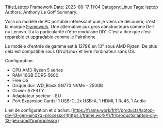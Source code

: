 Title:Laptop Framework
Date: 2023-08-17 11:04
Category:Linux
Tags: laptop
Authors: Anthony Le Goff
Summary:

Voila un modèle de PC portable intéressant que je viens de découvrir, c'est la marque [Framework](https://frame.work/fr/fr). Une alternative aux gros constructeurs comme Dell ou Lenovo. Il a la particularité d'être modulaire DIY. C'est à dire que c'est réparable et upgradable comme le Fairphone.

Le modèle d'entrée de gamme est à 1278€ en 13" sous AMD Ryzen. De plus cela est compatible sous GNU/Linux et livre l'ordinateur sans OS. 

Configuration:

* CPU AMD Ryzen 5 series
* RAM 16GB DDR5-5600
* Free OS
* Disque dur: WD_Black SN770 NVMe - 250GB
* Clavier AZERTY
* Adaptateur secteur - EU
* Port Expansion Cards: 1 USB-C, 2x USB-A, 1 HDMI, 1 RJ45, 1 Audio


Lien de configuration et d'achat: [https://frame.work/fr/fr/products/laptop-diy-13-gen-amd?q=processor](https://frame.work/fr/fr/products/laptop-diy-13-gen-amd?q=processor)
